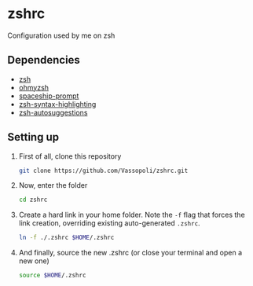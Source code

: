 # zshrc

Configuration used by me on zsh


## Dependencies
- [zsh](https://github.com/ohmyzsh/ohmyzsh/wiki/Installing-ZSH)
- [ohmyzsh](https://github.com/ohmyzsh/ohmyzsh)
- [spaceship-prompt](https://github.com/denysdovhan/spaceship-prompt)
- [zsh-syntax-highlighting](https://github.com/zsh-users/zsh-syntax-highlighting)
- [zsh-autosuggestions](https://github.com/zsh-users/zsh-autosuggestions)

## Setting up

1. First of all, clone this repository

    ```sh
    git clone https://github.com/Vassopoli/zshrc.git
    ```

2. Now, enter the folder

    ```sh
    cd zshrc
    ```

3. Create a hard link in your home folder. Note the `-f` flag that forces the link creation, overriding existing auto-generated `.zshrc`.

    ```sh
    ln -f ./.zshrc $HOME/.zshrc
    ```

4. And finally, source the new .zshrc (or close your terminal and open a new one)

    ```sh
    source $HOME/.zshrc
    ```

